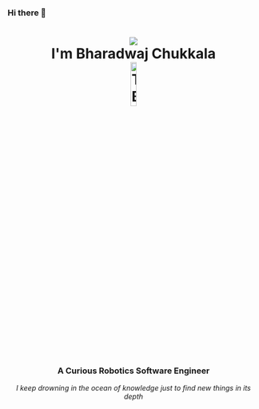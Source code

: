 ### Hi there 👋

<h1  align="center">
<a  href="https://git.io/typing-svg">
<img  src="https://readme-typing-svg.herokuapp.com?size=27&center=true&vCenter=true&lines=Hello+There+!+👋;Welcome+to+my+profile">

</a>
<br>
  I'm Bharadwaj Chukkala <br>
 
<img width="15%" alt="TB3" src="https://github.com/bharadwaj-chukkala/bharadwaj-chukkala/blob/main/profile-assets/funny_robot.gif">
  
</h1>
<h3 align="center"> A Curious Robotics Software Engineer </h3>

<p align="center">
<i>I keep drowning in the ocean of knowledge just to find new things in its depth</i> 
</p>

<!--
**moraskool/moraskool** is a ✨ _special_ ✨ repository because its `README.md` (this file) appears on your GitHub profile.

Here are some ideas to get you started:

- 🔭 I’m currently working on ...
- 🌱 I’m currently learning ...
- 👯 I’m looking to collaborate on ...
- 🤔 I’m looking for help with ...
- 💬 Ask me about ...
- 📫 How to reach me: ...
- 😄 Pronouns: ...
- ⚡ Fun fact: ...
-->
